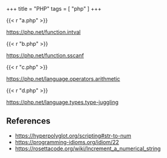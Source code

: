 +++
title = "PHP"
tags = [ "php" ]
+++

{{< r "a.php" >}}

<https://php.net/function.intval>

{{< r "b.php" >}}

<https://php.net/function.sscanf>

{{< r "c.php" >}}

<https://php.net/language.operators.arithmetic>

{{< r "d.php" >}}

<https://php.net/language.types.type-juggling>

## References

- <https://hyperpolyglot.org/scripting#str-to-num>
- <https://programming-idioms.org/idiom/22>
- <https://rosettacode.org/wiki/Increment_a_numerical_string>
